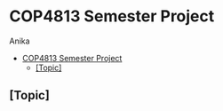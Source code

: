 # COP4813 Semester Project 

Anika

- [COP4813 Semester Project](#cop4813-semester-project)
  - [\[Topic\]](#topic)


## [Topic]

